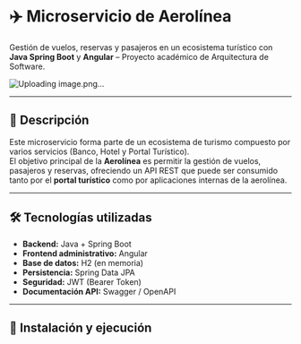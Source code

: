 # ✈️ Microservicio de Aerolínea  
Gestión de vuelos, reservas y pasajeros en un ecosistema turístico con **Java Spring Boot** y **Angular** – Proyecto académico de Arquitectura de Software.  

![Uploading image.png…]()

---

## 📌 Descripción  
Este microservicio forma parte de un ecosistema de turismo compuesto por varios servicios (Banco, Hotel y Portal Turístico).  
El objetivo principal de la **Aerolínea** es permitir la gestión de vuelos, pasajeros y reservas, ofreciendo un API REST que puede ser consumido tanto por el **portal turístico** como por aplicaciones internas de la aerolínea.  

---

## 🛠️ Tecnologías utilizadas  
- **Backend:** Java + Spring Boot  
- **Frontend administrativo:** Angular  
- **Base de datos:** H2 (en memoria)  
- **Persistencia:** Spring Data JPA  
- **Seguridad:** JWT (Bearer Token)  
- **Documentación API:** Swagger / OpenAPI  

---

## 🚀 Instalación y ejecución  


